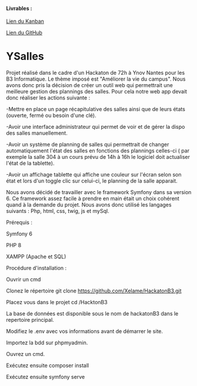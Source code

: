 #### Livrables :

[Lien du Kanban](https://trello.com/invite/b/KsNKHmAc/ATTIb0238e5a31d4e0599f58c310db63b348FE01D0A7/hackatonb3)

[Lien du GitHub](https://github.com/Xelame/HackatonB3)

# YSalles

Projet réalisé dans le cadre d'un Hackaton de 72h à Ynov Nantes pour les B3 Informatique.
Le thème imposé est "Améliorer la vie du campus".
Nous avons donc pris la décision de créer un outil web qui permettrait une meilleure gestion des plannings des salles.
Pour cela notre web app devait donc réaliser les actions suivante :

-Mettre en place un page récapitulative des salles ainsi que de leurs états (ouverte, fermé ou besoin d'une clé).

-Avoir une interface administrateur qui permet de voir et de gérer la dispo des salles manuellement.

-Avoir un système de planning de salles qui permettrait de changer automatiquement l'état des salles en fonctions des plannings celles-ci ( par exemple la salle 304 à un cours prévu de 14h à 16h le logiciel doit actualiser l'état de la tablette).

-Avoir un affichage tablette qui affiche une couleur sur l'écran selon son état et lors d'un toggle clic sur celui-ci, le planning de la salle apparait.

Nous avons décidé de travailler avec le framework Symfony dans sa version 6. Ce framework assez facile à prendre en main était un choix cohérent quand à la demande du projet.
Nous avons donc utilisé les langages suivants : Php, html, css, twig, js et mySql.

Prérequis :

Symfony 6

PHP 8

XAMPP (Apache et SQL)

Procédure d'installation :

Ouvrir un cmd

Clonez le répertoire git clone https://github.com/Xelame/HackatonB3.git

Placez vous dans le projet cd /HacktonB3

La base de données est disponible sous le nom de hackatonB3 dans le repertoire principal.

Modifiez le .env avec vos informations avant de démarrer le site.

Importez la bdd sur phpmyadmin.

Ouvrez un cmd.

Exécutez ensuite composer install

Exécutez ensuite symfony serve
